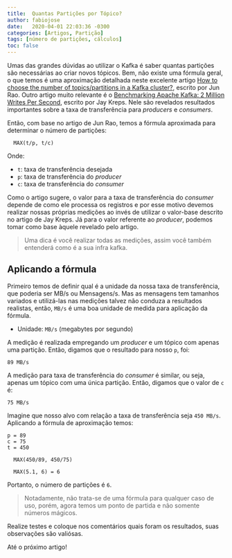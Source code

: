 ```yaml
---
title:  Quantas Partições por Tópico?
author: fabiojose
date:   2020-04-01 22:03:36 -0300
categories: [Artigos, Partição]
tags: [número de partições, cálculos]
toc: false
---
```


Umas das grandes dúvidas ao utilizar o Kafka é saber quantas partições são necessárias ao criar novos tópicos. Bem, não existe uma fórmula geral, o que temos é uma aproximação detalhada neste excelente artigo [How to choose the number of topics/partitions in a Kafka cluster?](https://www.confluent.io/blog/how-choose-number-topics-partitions-kafka-cluster/), escrito por Jun Rao. Outro artigo muito relevante é o [Benchmarking Apache Kafka: 2 Million Writes Per Second](https://engineering.linkedin.com/kafka/benchmarking-apache-kafka-2-million-writes-second-three-cheap-machines), escrito por Jay Kreps. Nele são revelados resultados importantes sobre a taxa de transferência para _producers_ e _consumers_.

Então, com base no artigo de Jun Rao, temos a fórmula aproximada para determinar o número de partições:

```
  MAX(t/p, t/c)
```

Onde:

- `t`: taxa de transferência desejada
- `p`: taxa de transferência do _producer_
- `c`: taxa de transferência do _consumer_

Como o artigo sugere, o valor para a taxa de transferência do _consumer_ depende de como ele processa os registros e por esse motivo devemos realizar nossas próprias medições ao invés de utilizar o valor-base descrito no artigo de Jay Kreps. Já para o valor referente ao _producer_, podemos tomar como base àquele revelado pelo artigo.

> Uma dica é você realizar todas as medições, assim você também entenderá como é a sua infra kafka.

## Aplicando a fórmula

Primeiro temos de definir qual é a unidade da nossa taxa de transferência, que poderia ser MB/s ou Mensagens/s. Mas as mensagens tem tamanhos variados e utilizá-las nas medições talvez não conduza a resultados realistas, então, `MB/s` é uma boa unidade de medida para aplicação da fórmula.

- Unidade: `MB/s` (megabytes por segundo)

A medição é realizada empregando um _producer_ e um tópico com apenas uma partição. Então, digamos que o resultado para nosso `p`, foi:

```
89 MB/s
```

A medição para taxa de transferência do _consumer_ é similar, ou seja, apenas um tópico com uma única partição. Então, digamos que o valor de `c` é:

```
75 MB/s
```

Imagine que nosso alvo com relação a taxa de transferência seja `450 MB/s`. Aplicando a fórmula de aproximação temos:

```
p = 89
c = 75
t = 450

  MAX(450/89, 450/75)

  MAX(5.1, 6) = 6
```

Portanto, o número de partições é `6`.

> Notadamente, não trata-se de uma fórmula para qualquer caso de uso, porém, agora temos um ponto de partida e não somente números mágicos.

Realize testes e coloque nos comentários quais foram os resultados, suas observações são valiósas.

Até o próximo artigo!